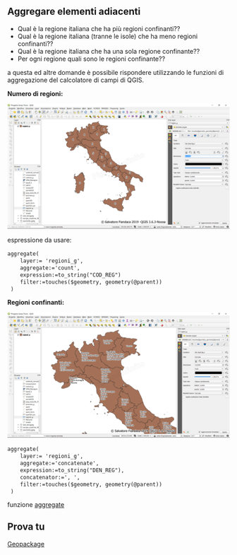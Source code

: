 ## Aggregare elementi adiacenti

* Qual è la regione italiana che ha più regioni confinanti??
* Qual è la regione italiana (tranne le isole) che ha meno regioni confinanti??
* Qual è la regione italiana che ha una sola regione confinante??
* Per ogni regione quali sono le regioni confinante??

a questa ed altre domande è possibile rispondere utilizzando le funzioni di aggregazione del calcolatore di campi di QGIS.

**Numero di regioni:**

![](/img/esempi/aggregare_elementi_adiacenti/img_01.png)

espressione da usare:

```
aggregate(
	layer:= 'regioni_g',
	aggregate:='count',
	expression:=to_string("COD_REG")
	filter:=touches($geometry, geometry(@parent))
 )
```

**Regioni confinanti:**

![](/img/esempi/aggregare_elementi_adiacenti/img_02.png)

```
aggregate(
	layer:= 'regioni_g',
	aggregate:='concatenate',
	expression:=to_string("DEN_REG"),
	concatenator:=', ',
	filter:=touches($geometry, geometry(@parent))
 )
```

funzione [aggregate](/gr_funzioni/aggregates/funzioni/aggregate.md)


## Prova tu

[Geopackage](/esempi/dati_esempi.gpkg)

